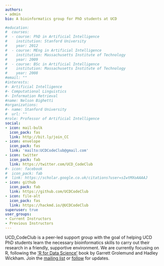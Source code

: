 ```yaml
---
authors:
- admin
bio: A bioinformatics group for PhD students at UCD

#education:
#  courses:
#  - course: PhD in Artificial Intelligence
#    institution: Stanford University
#    year: 2012
#  - course: MEng in Artificial Intelligence
#    institution: Massachusetts Institute of Technology
#    year: 2009
#  - course: BSc in Artificial Intelligence
#    institution: Massachusetts Institute of Technology
#    year: 2008
#email: ""
#interests:
#- Artificial Intelligence
#- Computational Linguistics
#- Information Retrieval
#name: Nelson Bighetti
#organizations:
#- name: Stanford University
#  url: ""
#role: Professor of Artificial Intelligence
social:
- icon: mail-bulk
  icon_pack: fas
  link: http://bit.ly/join_CC
- icon: envelope
  icon_pack: fas
  link: 'mailto:UCDCodeClub@gmail.com'
- icon: twitter
  icon_pack: fab
  link: https://twitter.com/UCD_CodeClub
#- icon: facebook
#  icon_pack: fab
#  link: https://scholar.google.co.uk/citations?user=sIwtMXoAAAAJ
- icon: github
  icon_pack: fab
  link: https://github.com/UCDCodeClub
- icon: file-alt
  icon_pack: fas
  link: https://hackmd.io/@UCDCodeClub
superuser: true
user_groups:
- Current Instructors
- Previous Instructors
---
```


UCD_CodeClub is a peer-led support group with the goal of helping UCD PhD students learn the necessary bioinformatics skills to carry out their research in a friendly, supportive environment. We are currently focusing on R, following the ['R for Data Science'](https://r4ds.had.co.nz/ "See book") book by Garrett Grolemund and Hadley Wickham. Join the [mailing list](http://bit.ly/join_CC) or [follow](https://twitter.com/UCD_CodeClub "@UCD_CodeClub") for updates.